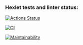 ### Hexlet tests and linter status:
[![Actions Status](https://github.com/Hisun0/java-project-78/actions/workflows/hexlet-check.yml/badge.svg)](https://github.com/Hisun0/java-project-78/actions)

[![CI](https://github.com/Hisun0/java-project-78/actions/workflows/action.yml/badge.svg)](https://github.com/Hisun0/java-project-78/actions)

[![Maintainability](https://api.codeclimate.com/v1/badges/e3284cee2fb3bd8a5782/maintainability)](https://codeclimate.com/github/Hisun0/java-project-78/maintainability)
